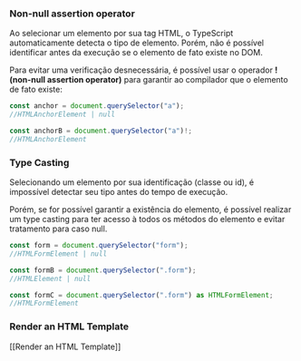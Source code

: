 ### Non-null assertion operator
Ao selecionar um elemento por sua tag HTML, o TypeScript automaticamente detecta o tipo de elemento. Porém, não é possível identificar antes da execução se o elemento de fato existe no DOM. 

Para evitar uma verificação desnecessária, é possível usar o operador **! (non-null assertion operator)** para garantir ao compilador que o elemento de fato existe:

```ts
const anchor = document.querySelector("a");
//HTMLAnchorElement | null

const anchorB = document.querySelector("a")!;
//HTMLAnchorElement
```
### Type Casting
Selecionando um elemento por sua identificação (classe ou id), é impossível detectar seu tipo antes do tempo de execução. 

Porém, se for possível garantir a existência do elemento, é possível realizar um type casting para ter acesso à todos os métodos do elemento e evitar tratamento para caso null.

```ts
const form = document.querySelector("form");
//HTMLFormElement | null

const formB = document.querySelector(".form");
//HTMLElement | null

const formC = document.querySelector(".form") as HTMLFormElement;
//HTMLFormElement
```

### Render an HTML Template
[[Render an HTML Template]]